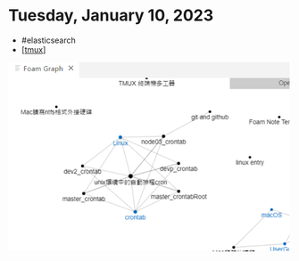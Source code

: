 # Tuesday, January 10, 2023


- #elasticsearch
- [[tmux]]

[tmux]: ../docs/OperationSystem/tmux "TMUX 終端機多工器"
![](../attachments/2023-01-10-09-26-55.png)

[//begin]: # "Autogenerated link references for markdown compatibility"
[tmux]: ../docs/OperationSystem/tmux "TMUX 終端機多工器"
[//end]: # "Autogenerated link references"